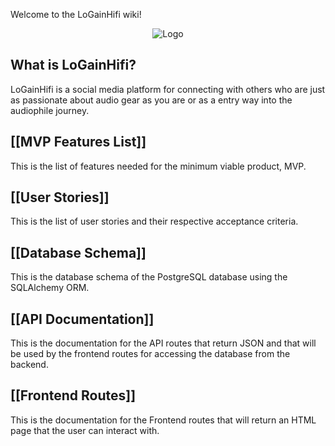 Welcome to the LoGainHifi wiki!

<p align="center">
    <img src="./logo.png" alt="Logo" />
</p>

## What is LoGainHifi?

LoGainHifi is a social media platform for connecting with others who are just as passionate about audio gear as you are or as a entry way into the audiophile journey.

## [[MVP Features List]]

This is the list of features needed for the minimum viable product, MVP.

## [[User Stories]]

This is the list of user stories and their respective acceptance criteria.

## [[Database Schema]]

This is the database schema of the PostgreSQL database using the SQLAlchemy ORM.

## [[API Documentation]]

This is the documentation for the API routes that return JSON and that will be used by the frontend routes for accessing the database from the backend.

## [[Frontend Routes]]

This is the documentation for the Frontend routes that will return an HTML page that the user can interact with.
